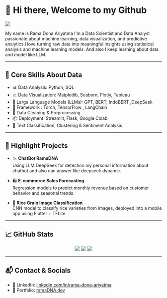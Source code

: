 # 👋 Hi there, Welcome to my Github

<img src="https://readme-typing-svg.herokuapp.com/?lines=Data+Scientist+%7C+Data+Analyst+%7C+Machine+Learning+Enthusiast&center=true&width=700&height=45" />

My name is Rama Dona Ariyatma I'm a Data Scientist and Data Analyst passionate about machine learning, data visualization, and predictive analytics.I love turning raw data into meaningful insights using statistical analysis and machine learning models. And also I keep learning about data and model like LLM

---

## 🚀 Core Skills About Data

- 📊 Data Analysis: Python, SQL
- 📈 Data Visualization: Matplotlib, Seaborn, Plotly, Tableau  
- 🤖 Large Language Models (LLMs): GPT, BERT, IndoBERT ,DeepSeek
- 🤖 Framework : Torch, TensorFlow , LangChain
- 🧹 Data Cleaning & Preprocessing  
- 📦 Deployment: Streamlit, Flask, Google Colab
- 🧾 Text Classification, Clustering & Sentiment Analysis 

---

## 📌 Highlight Projects

- 📉 **ChatBot RamaDNA**  
  Using LLM DeepSeek for detection my personal information about chatbot and also can answer like deepseek dynamic.

- 🛍️ **E-commerce Sales Forecasting**  
  Regression models to predict monthly revenue based on customer behavior and seasonal trends.

- 🌾 **Rice Grain Image Classification**  
  CNN model to classify rice varieties from images, deployed into a mobile app using Flutter + TFLite.


---

## 📈 GitHub Stats

<p align="center">
  <img src="https://github-readme-stats.vercel.app/api?username=RamaDNA&show_icons=true&theme=radical" />
  <img src="https://github-readme-stats.vercel.app/api/top-langs/?username=RamaDNA&layout=compact&theme=radical" />
  <img src="https://github-readme-stats.vercel.app/api/wakatime?username=RamaDNA&theme=radical" />
</p>

---

## 📬 Contact & Socials

- 💼 LinkedIn: [linkedin.com/in/rama-dona-ariyatma](www.linkedin.com/in/rama-dona-ariyatma-690141277)
- 📁 Portfolio: [ramaDNA.dev](https://ramadna.github.io/rma-portfolio.github.io/)

